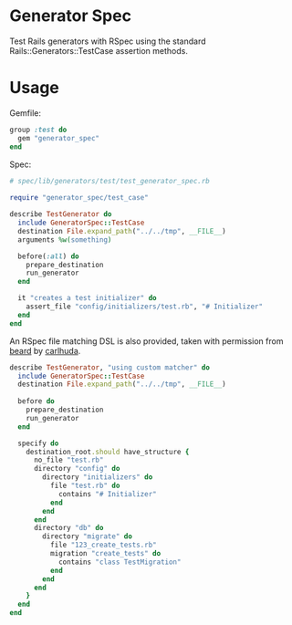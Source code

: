 # Generator Spec

Test Rails generators with RSpec using the standard Rails::Generators::TestCase assertion methods.

# Usage

Gemfile:

```ruby
group :test do
  gem "generator_spec"
end
```

Spec:

```ruby
# spec/lib/generators/test/test_generator_spec.rb
    
require "generator_spec/test_case"

describe TestGenerator do
  include GeneratorSpec::TestCase
  destination File.expand_path("../../tmp", __FILE__)
  arguments %w(something)

  before(:all) do
    prepare_destination
    run_generator
  end

  it "creates a test initializer" do
    assert_file "config/initializers/test.rb", "# Initializer"
  end
end
```
    
An RSpec file matching DSL is also provided, taken with permission from [beard](https://github.com/carlhuda/beard/blob/master/spec/support/matcher.rb) by [carlhuda](https://github.com/carlhuda).

```ruby
describe TestGenerator, "using custom matcher" do
  include GeneratorSpec::TestCase
  destination File.expand_path("../../tmp", __FILE__)
  
  before do
    prepare_destination
    run_generator
  end

  specify do
    destination_root.should have_structure {
      no_file "test.rb"
      directory "config" do
        directory "initializers" do
          file "test.rb" do
            contains "# Initializer"
          end
        end
      end
      directory "db" do
        directory "migrate" do
          file "123_create_tests.rb"
          migration "create_tests" do
            contains "class TestMigration"
          end
        end
      end
    }
  end
end
```

